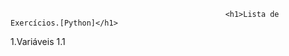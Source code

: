                                                     <h1>Lista de Exercícios.[Python]</h1>

1.Variáveis
1.1
